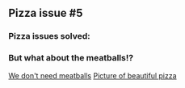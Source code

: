 ## Pizza issue #5

### Pizza issues solved:

### But what about the meatballs!?
[We don't need meatballs](https://images-gmi-pmc.edge-generalmills.com/80fd8638-9b0d-4cba-ba99-9c4b75b4a20c.jpg)
[Picture of beautiful pizza](http://del.h-cdn.co/assets/16/37/980x490/landscape-1473887556-beauty-pizza.jpg)
